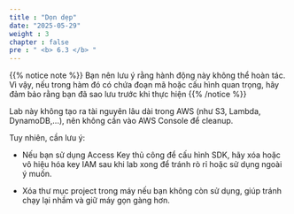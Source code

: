 ```yaml
---
title : "Dọn dẹp"
date: "2025-05-29"
weight : 3
chapter : false
pre : " <b> 6.3 </b> "
---
```



{{% notice note %}}
Bạn nên lưu ý rằng hành động này không thể hoàn tác. Vì vậy, nếu trong hàm đó có chứa đoạn mã hoặc cấu hình quan trọng, hãy đảm bảo rằng bạn đã sao lưu trước khi thực hiện
{{% /notice %}}

Lab này không tạo ra tài nguyên lâu dài trong AWS (như S3, Lambda, DynamoDB,...), nên không cần vào AWS Console để cleanup.

Tuy nhiên, cần lưu ý:

- Nếu bạn sử dụng Access Key thủ công để cấu hình SDK, hãy xóa hoặc vô hiệu hóa key IAM sau khi lab xong để tránh rò rỉ hoặc sử dụng ngoài ý muốn.

- Xóa thư mục project trong máy nếu bạn không còn sử dụng, giúp tránh chạy lại nhầm và giữ máy gọn gàng hơn.